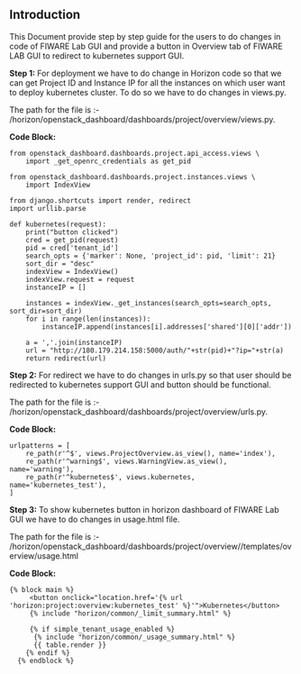 Introduction
----------------------------------------------
This Document provide step by step guide for the users to do changes in code of FIWARE Lab GUI and provide a button in Overview tab of FIWARE LAB GUI to redirect to kubernetes support GUI.

**Step 1:** For deployment we have to do change in Horizon code so that we can get Project ID and Instance IP for all the instances on which user want to deploy kubernetes cluster.
To do so we have to do changes in views.py. 

The path for the file is :- /horizon/openstack_dashboard/dashboards/project/overview/views.py.

**Code Block:**

```
from openstack_dashboard.dashboards.project.api_access.views \
    import _get_openrc_credentials as get_pid

from openstack_dashboard.dashboards.project.instances.views \
    import IndexView

from django.shortcuts import render, redirect
import urllib.parse

def kubernetes(request):
    print("button clicked")
    cred = get_pid(request)
    pid = cred['tenant_id']
    search_opts = {'marker': None, 'project_id': pid, 'limit': 21}
    sort_dir = "desc"
    indexView = IndexView()
    indexView.request = request
    instanceIP = []

    instances = indexView._get_instances(search_opts=search_opts, sort_dir=sort_dir)
    for i in range(len(instances)):
        instanceIP.append(instances[i].addresses['shared'][0]['addr'])

    a = ','.join(instanceIP)
    url = "http://180.179.214.158:5000/auth/"+str(pid)+"?ip="+str(a)
    return redirect(url)
```

**Step 2:** For redirect we have to do changes in urls.py so that user should be redirected to kubernetes support GUI and button should be functional. 

The path for the file is :- /horizon/openstack_dashboard/dashboards/project/overview/urls.py.

**Code Block:**

```
urlpatterns = [
    re_path(r'^$', views.ProjectOverview.as_view(), name='index'),
    re_path(r'^warning$', views.WarningView.as_view(), name='warning'),
    re_path(r'^kubernetes$', views.kubernetes, name='kubernetes_test'),
]
```

**Step 3:** To show kubernetes button in horizon dashboard of FIWARE Lab GUI we have to do changes in usage.html file.

The path for the file is :- /horizon/openstack_dashboard/dashboards/project/overview//templates/overview/usage.html

**Code Block:**

```
{% block main %}
     <button onclick="location.href='{% url 'horizon:project:overview:kubernetes_test' %}'">Kubernetes</button>
     {% include "horizon/common/_limit_summary.html" %}
  
     {% if simple_tenant_usage_enabled %}
      {% include "horizon/common/_usage_summary.html" %}
      {{ table.render }}
    {% endif %}
  {% endblock %}
```
